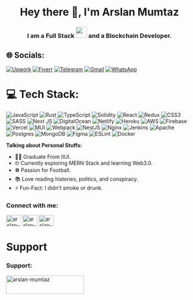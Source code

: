<h1 align="center">Hey there 👋, I'm Arslan Mumtaz</h1>
<h3 align="center">I am a Full Stack <img src="https://media.giphy.com/media/WUlplcMpOCEmTGBtBW/giphy.gif" width="30"> and a Blockchain Developer.</h3>

## 🌐 Socials: 
[![Upwork](https://img.shields.io/badge/Upwork-white?logo=upwork)](https://www.upwork.com/freelancers/arslanm31)
[![Fiverr](https://img.shields.io/badge/Fiverr-black?logo=fiverr)](https://www.fiverr.com/arslan_wp)
[![Telegram](https://img.shields.io/badge/Telegram-2CA5E0?logo=telegram&logoColor=white)](https://t.me/iamarsalmumtaz)
[![Gmail](https://img.shields.io/badge/Gmail-D14836?logo=gmail&logoColor=white)](mailto:arslan.mumtaz04@gmail.com)
[![WhatsApp](https://img.shields.io/badge/WhatsApp-25D366?logo=whatsapp&logoColor=white)](https://wa.me/923435306291)

<!--
<p align="left"> <a href="https://twitter.com/arslan-mumtaz" target="blank"><img src="https://img.shields.io/twitter/follow/akaarsal?logo=twitter&style=for-the-badge" alt="arslan-mumtaz" /></a>
[![LinkedIn](https://img.shields.io/badge/LinkedIn-%230077B5.svg?logo=linkedin&logoColor=white)](https://www.linkedin.com/in/jack-britton-aka-arsal-281139145//)
[<img src="https://img.shields.io/badge/linkedin-%230077B5.svg?&style=for-the-badge&logo=linkedin&logoColor=white">](https://www.linkedin.com/in/arslan-mumtaz/)
[<img src="https://img.shields.io/badge/gmail-%23D7503C.svg?&style=for-the-badge&logo=gmail&logoColor=white">](mailto:arslan.mumtaz04@gmail.com)
[<img src="https://img.shields.io/badge/instagram-%23E4405F.svg?&style=for-the-badge&logo=instagram&logoColor=white">](https://www.instagram.com/arsal_me/)
[<img src="https://img.shields.io/badge/twitter-%231DA1F2.svg?&style=for-the-badge&logo=twitter&logoColor=white">](https://twitter.com/akaarsal)
[<img src="https://img.shields.io/badge/facebook-%231877F2.svg?&style=for-the-badge&logo=facebook&logoColor=white">](https://www.facebook.com/arslanmumtaz/)
</p>
-->

# 💻 Tech Stack:
![JavaScript](https://img.shields.io/badge/javascript-%23323330.svg?style=for-the-badge&logo=javascript&logoColor=%23F7DF1E) ![Rust](https://img.shields.io/badge/rust-%23000000.svg?style=for-the-badge&logo=rust&logoColor=white) ![TypeScript](https://img.shields.io/badge/typescript-%23007ACC.svg?style=for-the-badge&logo=typescript&logoColor=white) ![Solidity](https://img.shields.io/badge/Solidity-%23363636.svg?style=for-the-badge&logo=solidity&logoColor=white) ![React](https://img.shields.io/badge/react-%2320232a.svg?style=for-the-badge&logo=react&logoColor=%2361DAFB) ![Redux](https://img.shields.io/badge/redux-%23593d88.svg?style=for-the-badge&logo=redux&logoColor=white) ![CSS3](https://img.shields.io/badge/css3-%231572B6.svg?style=for-the-badge&logo=css3&logoColor=white) ![SASS](https://img.shields.io/badge/SASS-hotpink.svg?style=for-the-badge&logo=SASS&logoColor=white) ![Next JS](https://img.shields.io/badge/Next-black?style=for-the-badge&logo=next.js&logoColor=white) ![DigitalOcean](https://img.shields.io/badge/DigitalOcean-%230167ff.svg?style=for-the-badge&logo=digitalOcean&logoColor=white) ![Netlify](https://img.shields.io/badge/netlify-%23000000.svg?style=for-the-badge&logo=netlify&logoColor=#00C7B7) ![Heroku](https://img.shields.io/badge/heroku-%23430098.svg?style=for-the-badge&logo=heroku&logoColor=white) ![AWS](https://img.shields.io/badge/AWS-%23FF9900.svg?style=for-the-badge&logo=amazon-aws&logoColor=white) ![Firebase](https://img.shields.io/badge/firebase-%23039BE5.svg?style=for-the-badge&logo=firebase) ![Vercel](https://img.shields.io/badge/vercel-%23000000.svg?style=for-the-badge&logo=vercel&logoColor=white) ![MUI](https://img.shields.io/badge/MUI-%230081CB.svg?style=for-the-badge&logo=material-ui&logoColor=white) ![Webpack](https://img.shields.io/badge/webpack-%238DD6F9.svg?style=for-the-badge&logo=webpack&logoColor=black) ![NestJS](https://img.shields.io/badge/nestjs-%23E0234E.svg?style=for-the-badge&logo=nestjs&logoColor=white) ![Nginx](https://img.shields.io/badge/nginx-%23009639.svg?style=for-the-badge&logo=nginx&logoColor=white) ![Jenkins](https://img.shields.io/badge/jenkins-%232C5263.svg?style=for-the-badge&logo=jenkins&logoColor=white) ![Apache](https://img.shields.io/badge/apache-%23D42029.svg?style=for-the-badge&logo=apache&logoColor=white) ![Postgres](https://img.shields.io/badge/postgres-%23316192.svg?style=for-the-badge&logo=postgresql&logoColor=white) ![MongoDB](https://img.shields.io/badge/MongoDB-%234ea94b.svg?style=for-the-badge&logo=mongodb&logoColor=white) 	![Figma](https://img.shields.io/badge/figma-%23F24E1E.svg?style=for-the-badge&logo=figma&logoColor=white) ![ESLint](https://img.shields.io/badge/ESLint-4B3263?style=for-the-badge&logo=eslint&logoColor=white) ![Docker](https://img.shields.io/badge/docker-%230db7ed.svg?style=for-the-badge&logo=docker&logoColor=white) 



**Talking about Personal Stuffs:**

- 🧑‍🎓 Graduate From IIUI.
- 🤓 Currently exploring MERN Stack and learning Web3.0.
- ⚽ Passion for Football.
- 📚 Love reading histories, politics, and conspiracy.
- ⚡️ Fun-Fact: I didn't smoke or drunk.

<h3 align="left">Connect with me:</h3>
<p align="left">
<a href="https://dev.to/arslanmumtaz" target="blank"><img align="center" src="https://raw.githubusercontent.com/rahuldkjain/github-profile-readme-generator/master/src/images/icons/Social/devto.svg" alt="arslan-mumtaz" height="30" width="40" /></a>
<a href="https://twitter.com/akaarsal" target="blank"><img align="center" src="https://raw.githubusercontent.com/rahuldkjain/github-profile-readme-generator/master/src/images/icons/Social/twitter.svg" alt="arslan-mumtaz" height="30" width="40" /></a>
<a href="https://linkedin.com/in/arslan-mumtaz" target="blank"><img align="center" src="https://raw.githubusercontent.com/rahuldkjain/github-profile-readme-generator/master/src/images/icons/Social/linked-in-alt.svg" alt="arslan-mumtaz" height="30" width="40" /></a>
</p>


# Support
<h3 align="left">Support:</h3>
<p><a href="https://www.buymeacoffee.com/arslan.mumtaz"> <img align="left" src="https://cdn.buymeacoffee.com/buttons/v2/default-yellow.png" height="50" width="210" alt="arslan-mumtaz" /></a></p>
